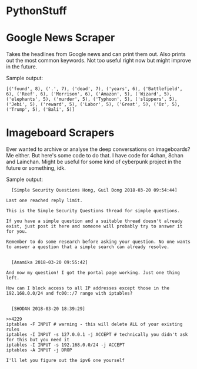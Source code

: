 # PythonStuff

# Google News Scraper

Takes the headlines from Google news and can print them out. Also prints out the most common keywords. Not too useful right now but might improve in the future.

Sample output:

```
[('found', 8), ('.', 7), ('dead', 7), ('years', 6), ('Battlefield', 6), ('Reef', 6), ('Morrison', 6), ('Amazon', 5), ('Wizard', 5), ('elephants', 5), ('murder', 5), ('Typhoon', 5), ('slippers', 5), ('Jebi', 5), ('reward', 5), ('Labor', 5), ('Great', 5), ('Oz', 5), ('Trump', 5), ('Bali', 5)]
```

# Imageboard Scrapers

Ever wanted to archive or analyse the deep conversations on imageboards? Me either. But here's some code to do that. I have code for 4chan, 8chan and Lainchan. Might be useful for some kind of cyberpunk project in the future or something, idk.

Sample output:

```
  [Simple Security Questions Hong, Guil Dong 2018-03-20 09:54:44]

Last one reached reply limit.

This is the Simple Security Questions thread for simple questions.

If you have a simple question and a suitable thread doesn't already exist, just post it here and someone will probably try to answer it for you.

Remember to do some research before asking your question. No one wants to answer a question that a simple search can already resolve.


  [Anamika 2018-03-20 09:55:42]

And now my question! I got the portal page working. Just one thing left.

How can I block access to all IP addresses except those in the 192.168.0.0/24 and fc00::/7 range with iptables?


  [SHODAN 2018-03-20 18:39:29]

>>4229
iptables -F INPUT # warning - this will delete ALL of your existing rules
iptables -I INPUT -s 127.0.0.1 -j ACCEPT # technically you didn't ask for this but you need it
iptables -I INPUT -s 192.168.0.0/24 -j ACCEPT
iptables -A INPUT -j DROP

I'll let you figure out the ipv6 one yourself
```
